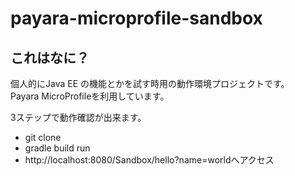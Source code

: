 # payara-microprofile-sandbox


## これはなに？

個人的にJava EE の機能とかを試す時用の動作環境プロジェクトです。  
Payara MicroProfileを利用しています。


3ステップで動作確認が出来ます。

* git clone
* gradle build run
* http://localhost:8080/Sandbox/hello?name=worldへアクセス